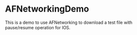 AFNetworkingDemo
================

This is a demo to use AFNetworking to download a test file with pause/resume operation for IOS.
